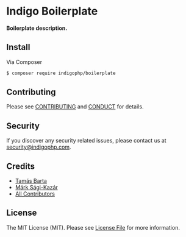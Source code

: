 # Indigo Boilerplate

**Boilerplate description.**


## Install

Via Composer

``` bash
$ composer require indigophp/boilerplate
```


## Contributing

Please see [CONTRIBUTING](CONTRIBUTING.md) and [CONDUCT](CONDUCT.md) for details.


## Security

If you discover any security related issues,
please contact us at [security@indigophp.com](mailto:security@indigophp.com).


## Credits

- [Tamás Barta](https://github.com/TamasBarta)
- [Márk Sági-Kazár](https://github.com/sagikazarmark)
- [All Contributors](https://github.com/indigophp/boilerplate/contributors)


## License

The MIT License (MIT). Please see [License File](LICENSE) for more information.
